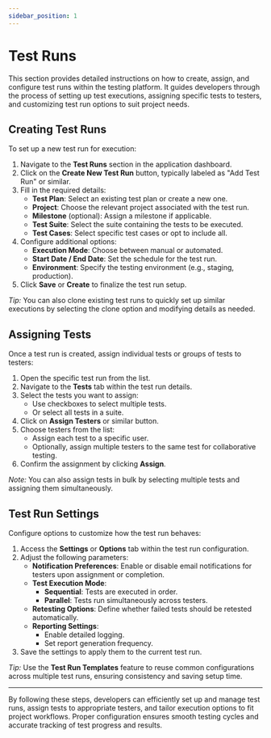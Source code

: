 ```yaml
---
sidebar_position: 1
---
```


# Test Runs

This section provides detailed instructions on how to create, assign, and configure test runs within the testing platform. It guides developers through the process of setting up test executions, assigning specific tests to testers, and customizing test run options to suit project needs.

## Creating Test Runs

To set up a new test run for execution:

1. Navigate to the **Test Runs** section in the application dashboard.
2. Click on the **Create New Test Run** button, typically labeled as "Add Test Run" or similar.
3. Fill in the required details:
   - **Test Plan**: Select an existing test plan or create a new one.
   - **Project**: Choose the relevant project associated with the test run.
   - **Milestone** (optional): Assign a milestone if applicable.
   - **Test Suite**: Select the suite containing the tests to be executed.
   - **Test Cases**: Select specific test cases or opt to include all.
4. Configure additional options:
   - **Execution Mode**: Choose between manual or automated.
   - **Start Date / End Date**: Set the schedule for the test run.
   - **Environment**: Specify the testing environment (e.g., staging, production).
5. Click **Save** or **Create** to finalize the test run setup.

*Tip:* You can also clone existing test runs to quickly set up similar executions by selecting the clone option and modifying details as needed.

## Assigning Tests

Once a test run is created, assign individual tests or groups of tests to testers:

1. Open the specific test run from the list.
2. Navigate to the **Tests** tab within the test run details.
3. Select the tests you want to assign:
   - Use checkboxes to select multiple tests.
   - Or select all tests in a suite.
4. Click on **Assign Testers** or similar button.
5. Choose testers from the list:
   - Assign each test to a specific user.
   - Optionally, assign multiple testers to the same test for collaborative testing.
6. Confirm the assignment by clicking **Assign**.

*Note:* You can also assign tests in bulk by selecting multiple tests and assigning them simultaneously.

## Test Run Settings

Configure options to customize how the test run behaves:

1. Access the **Settings** or **Options** tab within the test run configuration.
2. Adjust the following parameters:
   - **Notification Preferences**: Enable or disable email notifications for testers upon assignment or completion.
   - **Test Execution Mode**:
     - **Sequential**: Tests are executed in order.
     - **Parallel**: Tests run simultaneously across testers.
   - **Retesting Options**: Define whether failed tests should be retested automatically.
   - **Reporting Settings**:
     - Enable detailed logging.
     - Set report generation frequency.
3. Save the settings to apply them to the current test run.

*Tip:* Use the **Test Run Templates** feature to reuse common configurations across multiple test runs, ensuring consistency and saving setup time.

---

By following these steps, developers can efficiently set up and manage test runs, assign tests to appropriate testers, and tailor execution options to fit project workflows. Proper configuration ensures smooth testing cycles and accurate tracking of test progress and results.